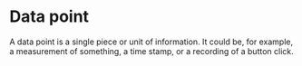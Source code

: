 # Data point

A data point is a single piece or unit of information.
It could be, for example, a measurement of something, a time stamp, or a recording of a button click.
